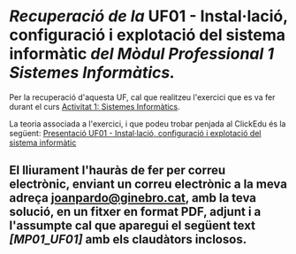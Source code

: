 # *Recuperació de la* **UF01 - Instal·lació, configuració i explotació del sistema informàtic** *del Mòdul Professional 1 Sistemes Informàtics.*

Per la recuperació d'aquesta UF, cal que realitzeu l'exercici que es va fer durant el curs
[Activitat 1: Sistemes Informàtics](https://drive.google.com/file/d/1enZ62b02lCtBA3S99KVnDS1vxnI1O2j9/view?usp=sharing). 

La teoria associada a l'exercici, i que podeu trobar penjada al ClickEdu és la següent:
[Presentació UF01 - Instal·lació, configuració i explotació del sistema informàtic](https://drive.google.com/open?id=1CLGaEPeCsEpaSocV8MWO9N0kjwqXVRKM)

## El lliurament l'hauràs de fer per correu electrònic, enviant un correu electrònic a la meva adreça joanpardo@ginebro.cat, amb la teva solució, en un fitxer en format PDF, adjunt i a l'assumpte cal que aparegui el següent text ***[MP01_UF01]*** amb els claudàtors inclosos.
